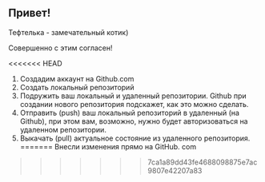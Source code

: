## Привет!

Тефтелька - замечательный котик)

Совершенно с этим согласен!

<<<<<<< HEAD
1. Создадим аккаунт на Github.com
2. Создать локальный репозиторий
3. Подружить ваш локальный и удаленный репозитории. Github при создании нового репозитория подскажет, как это можно сделать.
4. Отправить (push) ваш локальный репозиторий в удаленный (на Github), при этом вам, возможно, нужно будет авторизоваться на удаленном репозитории.
5. Выкачать (pull)  актуальное состояние из удаленного репозитория.
=======
Внесли изменения прямо на GitHub. com
>>>>>>> 7ca1a89dd43fe4688098875e7ac9807e42207a83
